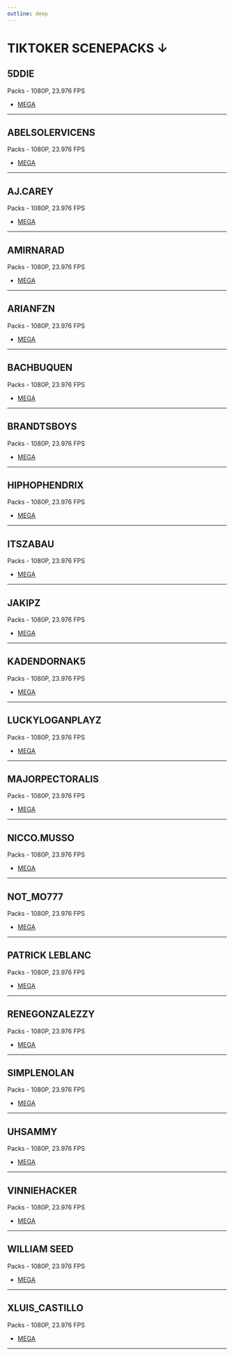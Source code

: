 ```yaml
---
outline: deep
---
```

# TIKTOKER SCENEPACKS ↓


## 5DDIE
Packs - 1080P, 23.976 FPS
- [MEGA](https://mega.nz/folder/kLBDwDAI#NnI7H7LIvWvcOfEj4gaU8A)
---

## ABELSOLERVICENS
Packs - 1080P, 23.976 FPS
- [MEGA](https://mega.nz/folder/RSIT1Dza#yEO4u6P8Kl_msnNgDyDXnA)
---

## AJ.CAREY
Packs - 1080P, 23.976 FPS
- [MEGA](https://mega.nz/folder/ceIh3A5b#b7XUPBo_NTA1iAYRB8il0A)
---

## AMIRNARAD
Packs - 1080P, 23.976 FPS
- [MEGA](https://mega.nz/folder/AfhB3Dxa#yyOMaYy9doEq5QhPpWiAwg)
---

## ARIANFZN
Packs - 1080P, 23.976 FPS
- [MEGA](https://mega.nz/folder/AfhB3Dxa#yyOMaYy9doEq5QhPpWiAwg)
---

## BACHBUQUEN
Packs - 1080P, 23.976 FPS
- [MEGA](https://mega.nz/folder/NaJDFJhB#50fOcJNh-sfKCfN9bfq5VQ)
---

## BRANDTSBOYS
Packs - 1080P, 23.976 FPS
- [MEGA](https://mega.nz/folder/Nag3XZAa#B71W7V4cCil73rAUBpShCQ)
---

## HIPHOPHENDRIX
Packs - 1080P, 23.976 FPS
- [MEGA](https://mega.nz/folder/ETQg2RrD#EyjKbjGUTSvxyB_s2MyzJg)
---

## ITSZABAU
Packs - 1080P, 23.976 FPS
- [MEGA](https://mega.nz/folder/sapXQI5T#HoHxS4Eo5fGEBlhR5L1fuw)
---

## JAKIPZ
Packs - 1080P, 23.976 FPS
- [MEGA](https://mega.nz/folder/YPgUQL5Q#eP0X_4ufXIXiX-M9uKs7eA)
---

## KADENDORNAK5
Packs - 1080P, 23.976 FPS
- [MEGA](https://mega.nz/folder/wawiHDyB#ItWpOo9mBr3yUJI8ecnWmg)
---

## LUCKYLOGANPLAYZ
Packs - 1080P, 23.976 FPS
- [MEGA](https://mega.nz/folder/dKRBzb6D#GBcjF6eUe9RYGxJqBhuXbw)
---

## MAJORPECTORALIS
Packs - 1080P, 23.976 FPS
- [MEGA](https://mega.nz/folder/sDpWGbia#3TcfzfVF2IJSpxOV_54R0g)
---

## NICCO.MUSSO
Packs - 1080P, 23.976 FPS
- [MEGA](https://mega.nz/folder/cbQ0ybwT#R3h39s4BX-wwVPqr6j3_nQ)
---

## NOT_MO777
Packs - 1080P, 23.976 FPS
- [MEGA](https://mega.nz/folder/teoW1TQC#2V2fyG-DmSso50_WceaVaw)
---

## PATRICK LEBLANC
Packs - 1080P, 23.976 FPS
- [MEGA](https://mega.nz/folder/VXwxXCza#Q2X7vDQHSIps9Htt43AeUg)
---

## RENEGONZALEZZY
Packs - 1080P, 23.976 FPS
- [MEGA](https://mega.nz/folder/tSQDCRYJ#BCQ3zLSNJ3R3hr9kZZBGFQ)
---

## SIMPLENOLAN
Packs - 1080P, 23.976 FPS
- [MEGA](https://mega.nz/folder/UbIzWIbK#Zw7wFSOrUhsbeshPdoLJ6w)
---

## UHSAMMY
Packs - 1080P, 23.976 FPS
- [MEGA](https://mega.nz/folder/JOoXXLIL#wc0QMyOW4RL6psbUMxXMvQ)
---

## VINNIEHACKER
Packs - 1080P, 23.976 FPS
- [MEGA](https://mega.nz/folder/0TYTkAyS#ObEc2ounO60WogfuHdl7Ew)
---

## WILLIAM SEED
Packs - 1080P, 23.976 FPS
- [MEGA](https://mega.nz/folder/BbAyXKya#qYbbx4yeU7CKb05D4ioIZA)
---

## XLUIS_CASTILLO
Packs - 1080P, 23.976 FPS
- [MEGA](https://mega.nz/folder/ILYhTRbb#VaaeON637R0WVKY0TG8kVA)
---